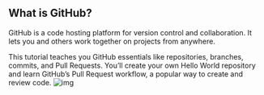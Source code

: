 ## What is GitHub?
GitHub is a code hosting platform for version control and collaboration. It lets you and others work together on projects from anywhere.

This tutorial teaches you GitHub essentials like repositories, branches, commits, and Pull Requests. You’ll create your own Hello World repository and learn GitHub’s Pull Request workflow, a popular way to create and review code.
![img](https://miro.medium.com/max/2732/1*mtsk3fQ_BRemFidhkel3dA.png)
